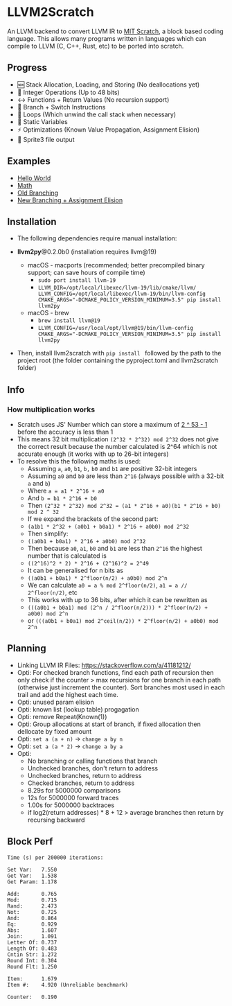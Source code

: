 # LLVM2Scratch

An LLVM backend to convert LLVM IR to [MIT Scratch](https://scratch.mit.edu), a block based coding language. This allows many programs written in languages which can compile to LLVM (C, C++, Rust, etc) to be ported into scratch.

## Progress
* 🆕 Stack Allocation, Loading, and Storing (No deallocations yet)
* 🔢 Integer Operations (Up to 48 bits)
* ↔️ Functions + Return Values (No recursion support)
* 🔀 Branch + Switch Instructions
* 🔁 Loops (Which unwind the call stack when necessary)
* 🔡 Static Variables
* ⚡ Optimizations (Known Value Propagation, Assignment Elision)
* 📝 Sprite3 file output

## Examples
* [Hello World](https://scratch.mit.edu/projects/1201848279/)
* [Math](https://scratch.mit.edu/projects/1206058442/)
* [Old Branching](https://scratch.mit.edu/projects/1206466346/)
* [New Branching + Assignment Elision](https://scratch.mit.edu/projects/1208872099/)

## Installation

* The following dependencies require manual installation:

* **llvm2py**@0.2.0b0 (installation requires llvm@19)
  * macOS - macports (recommended; better precompiled binary support; can save hours of compile time)
    * `sudo port install llvm-19`
    * `LLVM_DIR=/opt/local/libexec/llvm-19/lib/cmake/llvm/ LLVM_CONFIG=/opt/local/libexec/llvm-19/bin/llvm-config CMAKE_ARGS="-DCMAKE_POLICY_VERSION_MINIMUM=3.5" pip install llvm2py`
  * macOS - brew
    * `brew install llvm@19`
    * `LLVM_CONFIG=/usr/local/opt/llvm@19/bin/llvm-config CMAKE_ARGS="-DCMAKE_POLICY_VERSION_MINIMUM=3.5" pip install llvm2py`

* Then, install llvm2scratch with `pip install ` followed by the path to the project root (the folder containing the pyproject.toml and llvm2scratch folder)

## Info

### How multiplication works

* Scratch uses JS' Number which can store a maximum of [2 ^ 53 - 1](https://developer.mozilla.org/en-US/docs/Web/JavaScript/Reference/Global_Objects/Number/MAX_SAFE_INTEGER) before the accuracy is less than 1
* This means 32 bit multiplication `(2^32 * 2^32) mod 2^32` does not give the correct result because the number calculated is 2^64 which is not accurate enough (it works with up to 26-bit integers)
* To resolve this the following maths is used:
  * Assuming `a`, `a0`, `b1`, `b,` `b0` and `b1` are positive 32-bit integers
  * Assuming `a0` and `b0` are less than `2^16` (always possible with a 32-bit `a` and `b`)
  * Where `a = a1 * 2^16 + a0`
  * And `b = b1 * 2^16 + b0`
  * Then `(2^32 * 2^32) mod 2^32 = (a1 * 2^16 + a0)(b1 * 2^16 + b0) mod 2 ^ 32`
  * If we expand the brackets of the second part:
  * `(a1b1 * 2^32 + (a0b1 + b0a1) * 2^16 + a0b0) mod 2^32`
  * Then simplify:
  * `((a0b1 + b0a1) * 2^16 + a0b0) mod 2^32`
  * Then because `a0`, `a1`, `b0` and `b1` are less than `2^16` the highest number that is calculated is
  * `((2^16)^2 * 2) * 2^16 + (2^16)^2 = 2^49`
  * It can be generalised for n bits as
  * `((a0b1 + b0a1) * 2^floor(n/2) + a0b0) mod 2^n`
  * We can calculate `a0 = a % mod 2^floor(n/2)`, `a1 = a // 2^floor(n/2)`, etc
  * This works with up to 36 bits, after which it can be rewritten as
  * `(((a0b1 + b0a1) mod (2^n / 2^floor(n/2))) * 2^floor(n/2) + a0b0) mod 2^n`
  * or `(((a0b1 + b0a1) mod 2^ceil(n/2)) * 2^floor(n/2) + a0b0) mod 2^n`

## Planning

* Linking LLVM IR Files: https://stackoverflow.com/a/41181212/
* Opti: For checked branch functions, find each path of recursion then only check if the counter > max recursions for one branch in each path (otherwise just increment the counter). Sort branches most used in each trail and add the highest each time.
* Opti: unused param elision
* Opti: known list (lookup table) progagation
* Opti: remove Repeat(Known(1))
* Opti: Group allocations at start of branch, if fixed allocation then dellocate by fixed amount
* Opti: `set a (a + n)` -> `change a by n`
* Opti: `set a (a * 2)` -> `change a by a`
* Opti:
  * No branching or calling functions that branch
  * Unchecked branches, don't return to address
  * Unchecked branches, return to address
  * Checked branches, return to address
  * 8.29s for 5000000 comparisons
  * 12s for 5000000 forward traces
  * 1.00s for 5000000 backtraces
  * if log2(return addresses) * 8 + 12 > average branches then return by recursing backward

## Block Perf

```
Time (s) per 200000 iterations:

Set Var:   7.550
Get Var:   1.538
Get Param: 1.178

Add:       0.765
Mod:       0.715
Rand:      2.473
Not:       0.725
And:       0.864
Eq:        0.929
Abs:       1.607
Join:      1.091
Letter Of: 0.737
Length Of: 0.483
Cntin Str: 1.272
Round Int: 0.304
Round Flt: 1.250

Item:      1.679
Item #:    4.920 (Unreliable benchmark)

Counter:   0.190
```
